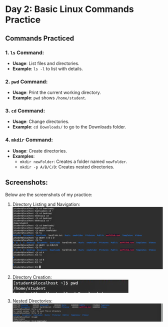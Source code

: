 # Day 2: Basic Linux Commands Practice

## Commands Practiced

### 1. `ls` Command:
- **Usage**: List files and directories.
- **Example**: `ls -l` to list with details.
  
### 2. `pwd` Command:
- **Usage**: Print the current working directory.
- **Example**: `pwd` shows `/home/student`.

### 3. `cd` Command:
- **Usage**: Change directories.
- **Example**: `cd Downloads/` to go to the Downloads folder.
  
### 4. `mkdir` Command:
- **Usage**: Create directories.
- **Examples**:
  - `mkdir newFolder`: Creates a folder named `newFolder`.
  - `mkdir -p A/B/C/D`: Creates nested directories.

## Screenshots:
Below are the screenshots of my practice:

1. Directory Listing and Navigation:
   ![Directory Listing](./images/1img.jpg)

2. Directory Creation:
   ![present working derectory](./images/2img.jpg)

3. Nested Directories:
   ![Nested Directories](./images/3img.jpg)
